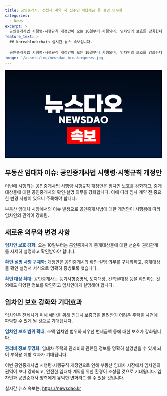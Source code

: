 ```yaml
---
title: 공인중개사, 전월세 계약 시 집주인 체납세금 등 설명 의무화
categories:
  - News
excerpt: >
  공인중개사법 시행령·시행규칙 개정안이 오는 10일부터 시행되며, 임차인의 보호를 강화한다. 공인중개사는 중개대상물의 선순위 권리관계를 임차인에게 자세히 설명하고 확인받아야 하며, 확인·설명 사항은 중개대상물 확인·설명서로 명확히 증빙해야 한다. 임차인은 임대차 보증금을 돌려받기 어려운 주택을 미리 파악할 수 있으며, 공인중개사에게는 임차인에게 명확한 정보 제공과 안전한 임대차 계약을 위한 환경 조성이 요구된다. 이로써 임차인의 권익을 보호하고 불안정한 임대차 계약 문제를 예방할 수 있을 것으로 기대된다.
feature_text: >
  ## koreablockchain 실시간 뉴스 속보입니다.

  공인중개사법 시행령·시행규칙 개정안이 오는 10일부터 시행되며, 임차인의 보호를 강화한다. 공인중개사는 중개대상물의 선순위 권리관계를 임차인에게 자세히 설명하고 확인받아야 하며, 확인·설명 사항은 중개대상물 확인·설명서로 명확히 증빙해야 한다. 임차인은 임대차 보증금을 돌려받기 어려운 주택을 미리 파악할 수 있으며, 공인중개사에게는 임차인에게 명확한 정보 제공과 안전한 임대차 계약을 위한 환경 조성이 요구된다. 이로써 임차인의 권익을 보호하고 불안정한 임대차 계약 문제를 예방할 수 있을 것으로 기대된다.
image: '/assets/img/newsdao_breakingnews.jpg'
---
```


<p><img src="/assets/img/newsdao_breakingnews.jpg" alt="koreablockchain 속보" /></p>

<h2 data-ke-size="size26">부동산 임대차 이슈: <b>공인중개사법 시행령·시행규칙 개정안</b></h2>

<p>이번에 시행되는 공인중개사법 시행령·시행규칙 개정안은 임차인 보호를 강화하고, 중개대상물에 대한 공인중개사의 확인·설명 의무를 강화합니다. 이에 따라 임차 계약 전 중요한 변경 사항이 있으니 주목해야 합니다.</p>

<p data-ke-size="size16">부동산 임대차 시장에서의 이슈 발생으로 공인중개사법에 대한 개정안이 시행됨에 따라 임차인의 권익이 강화됨.</p>

<h2 data-ke-size="size22">새로운 의무와 변경 사항</h2>

<p><b><span style="color: #1a5490;">임차인 보호 강화:</span></b> 오는 10일부터는 공인중개사가 중개대상물에 대한 선순위 권리관계를 자세히 설명하고 확인받아야 합니다.</p>

<p><b><span style="color: #1a5490;">확인·설명 사항 구체화:</span></b> 개정안은 공인중개사의 확인·설명 의무를 구체화하고, 중개대상물 확인·설명서 서식으로 명확히 증빙토록 했습니다.</p>

<p><b><span style="color: #1a5490;">확인 대상 확대:</span></b> 공인중개사는 등기사항증명서, 토지대장, 건축물대장 등을 확인하는 것 외에도 다양한 정보를 확인하고 임차인에게 설명해야 합니다.</p>

<h2 data-ke-size="size22">임차인 보호 강화와 기대효과</h2>

<p>임차인은 전세사기 피해 예방을 위해 임대차 보증금을 돌려받기 어려운 주택을 사전에 파악할 수 있게 될 것으로 기대됩니다.</p>

<p><b><span style="color: #1a5490;">임차인 보호 범위 확대:</span></b> 소액 임차인 범위와 최우선 변제금액 등에 대한 보호가 강화됩니다.</p>

<p><b><span style="color: #1a5490;">관리비 정보 투명화:</span></b> 임대차 주택의 관리비와 관련된 정보를 명확히 설명받을 수 있게 되어 부작용 예방 효과가 기대됩니다.</p>

<p>이번 공인중개사법 시행령·시행규칙 개정안으로 인해 부동산 임대차 시장에서 임차인의 권익이 보다 강화되고, 안전한 임대차 계약을 위한 환경이 조성될 것으로 기대됩니다. 임차인과 공인중개사 양측에게 유익한 변화라고 볼 수 있을 것입니다.</p>
실시간 뉴스 속보는, <a href="https://newsdao.kr" rel="dofollow">https://newsdao.kr</a>


